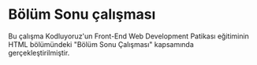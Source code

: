 # Bölüm Sonu çalışması
Bu çalışma Kodluyoruz'un Front-End Web Development Patikası eğitiminin HTML bölümündeki "Bölüm Sonu Çalışması" kapsamında gerçekleştirilmiştir. 
